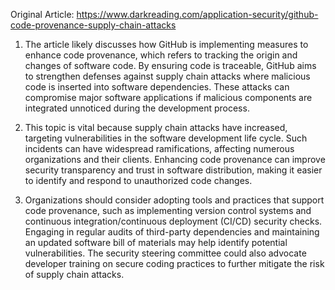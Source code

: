 Original Article: https://www.darkreading.com/application-security/github-code-provenance-supply-chain-attacks

1) The article likely discusses how GitHub is implementing measures to enhance code provenance, which refers to tracking the origin and changes of software code. By ensuring code is traceable, GitHub aims to strengthen defenses against supply chain attacks where malicious code is inserted into software dependencies. These attacks can compromise major software applications if malicious components are integrated unnoticed during the development process.

2) This topic is vital because supply chain attacks have increased, targeting vulnerabilities in the software development life cycle. Such incidents can have widespread ramifications, affecting numerous organizations and their clients. Enhancing code provenance can improve security transparency and trust in software distribution, making it easier to identify and respond to unauthorized code changes.

3) Organizations should consider adopting tools and practices that support code provenance, such as implementing version control systems and continuous integration/continuous deployment (CI/CD) security checks. Engaging in regular audits of third-party dependencies and maintaining an updated software bill of materials may help identify potential vulnerabilities. The security steering committee could also advocate developer training on secure coding practices to further mitigate the risk of supply chain attacks.